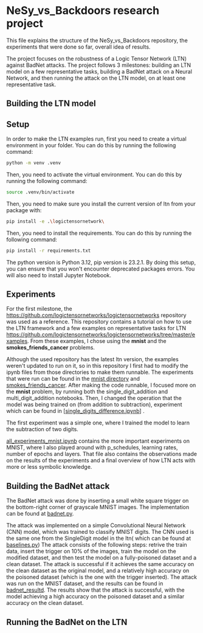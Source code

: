 
#  NeSy_vs_Backdoors research project

This file explains the structure of the NeSy_vs_Backdoors repository, the experiments that were done so far, overall idea of results.

The project focuses on the robustness of a Logic Tensor Network (LTN) against BadNet attacks. The project follows 3 milestones: building an LTN model on a few representative tasks, building a BadNet attack on a Neural Network, and then running the attack on the LTN model, on at least one representative task.

## Building the LTN model

## Setup

In order to make the LTN examples run, first you need to create a virtual environment in your folder. You can do this by running the following command:

```bash
python -m venv .venv
```

Then, you need to activate the virtual environment. You can do this by running the following command:

```bash
source .venv/bin/activate
```

Then, you need to make sure you install the current version of ltn from your package with:

```bash
pip install -e .\logictensornetwork\
```

Then, you need to install the requirements. You can do this by running the following command:

```bash
pip install -r requirements.txt
```

The python version is Python 3.12, pip version is 23.2.1. By doing this setup, you can ensure that you won't encounter deprecated packages errors. You will also need to install Jupyter Notebook.



## Experiments

For the first milestone, the https://github.com/logictensornetworks/logictensornetworks repository was used as a reference. This repository contains a tutorial on how to use the LTN framework and a few examples on representative tasks for LTN https://github.com/logictensornetworks/logictensornetworks/tree/master/examples. From these examples, I chose using the **mnist** and the **smokes_friends_cancer** problems. 

Although the used repository has the latest ltn version, the examples weren't updated to run on it, so in this repository I first had to modify the ipynb files from those directories to make them runnable. The experiments that were run can be found in the [mnist directory](logictensornetwork/examples/mnist) and [smokes_friends_cancer](logictensornetwork%2Fexamples%2Fsmokes_friends_cancer). After making the code runnable, I focused more on the **mnist** problem, by running both the single_digit_addition and multi_digit_addition notebooks. Then, I  changed the operation that the model was being trained on (from addition to subtraction), experiment which can be found in [[single_digits_difference.ipynb](logictensornetwork%2Fexamples%2Fmnist%2Fsingle_digits_difference.ipynb)] .

The first experiment was a simple one, where I trained the model to learn the subtraction of two digits.

[all_experiments_mnist.ipynb](logictensornetwork%2Fexamples%2Fmnist%2Fall_experiments_mnist.ipynb) contains the more important experiments on MNIST, where I also played around with p_schedules, learning rates, number of epochs and layers.
That file also contains the observations made on the results of the experiments and a final overview of how LTN acts with more or less symbolic knowledge.
## Building the BadNet attack
The BadNet attack was done by inserting a small white square trigger on the bottom-right corner of grayscale MNIST images.  The implementation can be found at [badnet.py](Badnet/badnet.py).

The attack was implemented on a simple Convolutional Neural Network (CNN) model, which was trained to classify MNIST digits. The CNN used is the same one from the SingleDigit model in the ltn( which can be found at [baselines.py](logictensornetwork/examples/mnist/attacks/baselines.py)) The attack consists of the following steps: retrive the train data, insert the trigger on 10% of the images, train the model on the modified dataset, and then test the model on a fully-poisoned dataset and a clean dataset. The attack is successful if it achieves the same accuracy on the clean dataset as the original model, and a relatively high accuracy on the poisoned dataset (which is the one with the trigger inserted).
The attack was run on the MNIST dataset, and the results can be found in [badnet_resultd](Badnet/badnet_results). The results show that the attack is successful, with the model achieving a high accuracy on the poisoned dataset and a similar accuracy on the clean dataset. 


## Running the BadNet on the LTN



